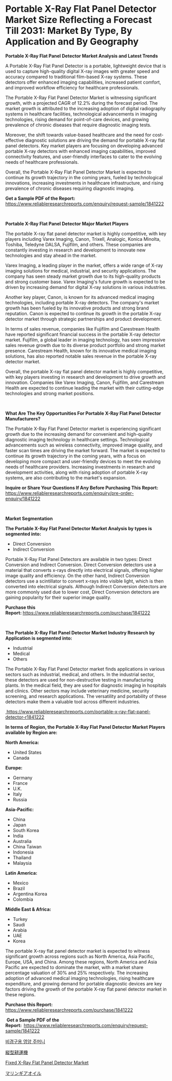 <p><h1>Portable X-Ray Flat Panel Detector Market Size Reflecting a Forecast Till 2031: Market By Type, By Application and By Geography</h1></p><p><strong>Portable X-Ray Flat Panel Detector Market Analysis and Latest Trends</strong></p>
<p><p>A Portable X-Ray Flat Panel Detector is a portable, lightweight device that is used to capture high-quality digital X-ray images with greater speed and accuracy compared to traditional film-based X-ray systems. These detectors offer enhanced imaging capabilities, increased patient comfort, and improved workflow efficiency for healthcare professionals.</p><p>The Portable X-Ray Flat Panel Detector Market is witnessing significant growth, with a projected CAGR of 12.2% during the forecast period. The market growth is attributed to the increasing adoption of digital radiography systems in healthcare facilities, technological advancements in imaging technologies, rising demand for point-of-care devices, and growing prevalence of chronic diseases that require diagnostic imaging tests.</p><p>Moreover, the shift towards value-based healthcare and the need for cost-effective diagnostic solutions are driving the demand for portable X-ray flat panel detectors. Key market players are focusing on developing advanced portable X-ray detectors with enhanced imaging capabilities, improved connectivity features, and user-friendly interfaces to cater to the evolving needs of healthcare professionals.</p><p>Overall, the Portable X-Ray Flat Panel Detector Market is expected to continue its growth trajectory in the coming years, fueled by technological innovations, increasing investments in healthcare infrastructure, and rising prevalence of chronic diseases requiring diagnostic imaging.</p></p>
<p><strong>Get a Sample PDF of the Report:&nbsp;</strong> <a href="https://www.reliableresearchreports.com/enquiry/request-sample/1841222">https://www.reliableresearchreports.com/enquiry/request-sample/1841222</a></p>
<p>&nbsp;</p>
<p><strong>Portable X-Ray Flat Panel Detector Major Market Players</strong></p>
<p><p>The portable X-ray flat panel detector market is highly competitive, with key players including Varex Imaging, Canon, Trixell, Analogic, Konica Minolta, Toshiba, Teledyne DALSA, Fujifilm, and others. These companies are constantly investing in research and development to innovate new technologies and stay ahead in the market.</p><p>Varex Imaging, a leading player in the market, offers a wide range of X-ray imaging solutions for medical, industrial, and security applications. The company has seen steady market growth due to its high-quality products and strong customer base. Varex Imaging's future growth is expected to be driven by increasing demand for digital X-ray solutions in various industries.</p><p>Another key player, Canon, is known for its advanced medical imaging technologies, including portable X-ray detectors. The company's market growth has been fueled by its innovative products and strong brand reputation. Canon is expected to continue its growth in the portable X-ray detector market through strategic partnerships and product development.</p><p>In terms of sales revenue, companies like Fujifilm and Carestream Health have reported significant financial success in the portable X-ray detector market. Fujifilm, a global leader in imaging technology, has seen impressive sales revenue growth due to its diverse product portfolio and strong market presence. Carestream Health, known for its innovative medical imaging solutions, has also reported notable sales revenue in the portable X-ray detector market.</p><p>Overall, the portable X-ray flat panel detector market is highly competitive, with key players investing in research and development to drive growth and innovation. Companies like Varex Imaging, Canon, Fujifilm, and Carestream Health are expected to continue leading the market with their cutting-edge technologies and strong market positions.</p></p>
<p>&nbsp;</p>
<p><strong>What Are The Key Opportunities For Portable X-Ray Flat Panel Detector Manufacturers?</strong></p>
<p><p>The Portable X-Ray Flat Panel Detector market is experiencing significant growth due to the increasing demand for convenient and high-quality diagnostic imaging technology in healthcare settings. Technological advancements such as wireless connectivity, improved image quality, and faster scan times are driving the market forward. The market is expected to continue its growth trajectory in the coming years, with a focus on developing more compact and user-friendly devices to meet the evolving needs of healthcare providers. Increasing investments in research and development activities, along with rising adoption of portable X-ray systems, are also contributing to the market's expansion.</p></p>
<p><strong>Inquire or Share Your Questions If Any Before Purchasing This Report:</strong> <a href="https://www.reliableresearchreports.com/enquiry/pre-order-enquiry/1841222">https://www.reliableresearchreports.com/enquiry/pre-order-enquiry/1841222</a></p>
<p>&nbsp;</p>
<p><strong>Market Segmentation</strong></p>
<p><strong>The Portable X-Ray Flat Panel Detector Market Analysis by types is segmented into:</strong></p>
<p><ul><li>Direct Conversion</li><li>Indirect Conversion</li></ul></p>
<p><p>Portable X-Ray Flat Panel Detectors are available in two types: Direct Conversion and Indirect Conversion. Direct Conversion detectors use a material that converts x-rays directly into electrical signals, offering higher image quality and efficiency. On the other hand, Indirect Conversion detectors use a scintillator to convert x-rays into visible light, which is then converted into electrical signals. Although Indirect Conversion detectors are more commonly used due to lower cost, Direct Conversion detectors are gaining popularity for their superior image quality.</p></p>
<p><strong>Purchase this Report:&nbsp;</strong><a href="https://www.reliableresearchreports.com/purchase/1841222">https://www.reliableresearchreports.com/purchase/1841222</a></p>
<p>&nbsp;</p>
<p><strong>The Portable X-Ray Flat Panel Detector Market Industry Research by Application is segmented into:</strong></p>
<p><ul><li>Industrial</li><li>Medical</li><li>Others</li></ul></p>
<p><p>The Portable X-Ray Flat Panel Detector market finds applications in various sectors such as industrial, medical, and others. In the industrial sector, these detectors are used for non-destructive testing in manufacturing plants. In the medical field, they are used for diagnostic imaging in hospitals and clinics. Other sectors may include veterinary medicine, security screening, and research applications. The versatility and portability of these detectors make them a valuable tool across different industries.</p></p>
<p><a href="https://www.reliableresearchreports.com/portable-x-ray-flat-panel-detector-r1841222">&nbsp;https://www.reliableresearchreports.com/portable-x-ray-flat-panel-detector-r1841222</a></p>
<p><strong>In terms of Region, the Portable X-Ray Flat Panel Detector Market Players available by Region are:</strong></p>
<p>
    <p> <strong> North America: </strong>
        <ul>
            <li>United States</li>
            <li>Canada</li>
        </ul>
        </p> 
    <p> <strong> Europe: </strong>
        <ul>
            <li>Germany</li>
            <li>France</li>
            <li>U.K.</li>
            <li>Italy</li>
            <li>Russia</li>
        </ul>
        </p> 
    <p> <strong> Asia-Pacific: </strong>
        <ul>
            <li>China</li>
            <li>Japan</li>
            <li>South Korea</li>
            <li>India</li>
            <li>Australia</li>
            <li>China Taiwan</li>
            <li>Indonesia</li>
            <li>Thailand</li>
            <li>Malaysia</li>
        </ul>
        </p> 
    <p> <strong> Latin America: </strong>
        <ul>
            <li>Mexico</li>
            <li>Brazil</li>
            <li>Argentina Korea</li>
            <li>Colombia</li>
        </ul>
        </p> 
    <p> <strong> Middle East & Africa: </strong>
        <ul>
            <li>Turkey</li>
            <li>Saudi</li>
            <li>Arabia</li>
            <li>UAE</li>
            <li>Korea</li>
        </ul>
    </p>
    </p>
<p><p>The portable X-ray flat panel detector market is expected to witness significant growth across regions such as North America, Asia Pacific, Europe, USA, and China. Among these regions, North America and Asia Pacific are expected to dominate the market, with a market share percentage valuation of 30% and 25% respectively. The increasing adoption of advanced medical imaging technologies, rising healthcare expenditure, and growing demand for portable diagnostic devices are key factors driving the growth of the portable X-ray flat panel detector market in these regions.</p></p>
<p><strong>Purchase this Report: </strong><a href="https://www.reliableresearchreports.com/purchase/1841222">https://www.reliableresearchreports.com/purchase/1841222</a></p>
<p>&nbsp;<strong>Get a Sample PDF of the Report:&nbsp;&nbsp;</strong><a href="https://www.reliableresearchreports.com/enquiry/request-sample/1841222">https://www.reliableresearchreports.com/enquiry/request-sample/1841222</a></p>
<p><strong></strong></p>
<p><p><a href="https://github.com/lzrvbyqzftro57/Market-Research-Report-List-1/blob/main/116101939112.md">비경구용 영양 주머니</a></p><p><a href="https://medium.com/@candiceveum_27405/%E5%9E%82%E7%9B%B4%E8%80%95%E9%81%8B%E6%A9%9F%E5%B8%82%E5%A0%B4%E8%AA%BF%E6%9F%BB%E3%83%AC%E3%83%9D%E3%83%BC%E3%83%88-%E3%81%9D%E3%81%AE%E6%AD%B4%E5%8F%B2%E3%81%8A%E3%82%88%E3%81%B32031%E5%B9%B4%E3%81%BE%E3%81%A7%E3%81%AE%E4%BA%88%E6%B8%AC-b4e7bdf0e1aa">縦型耕運機</a></p><p><a href="https://github.com/RoccoManning/Market-Research-Report-List-4/blob/main/fixed-x-ray-flat-panel-detector-market.md">Fixed X-Ray Flat Panel Detector Market</a></p><p><a href="https://github.com/oqxogxyvqe90775/Market-Research-Report-List-1/blob/main/157970142646.md">マリンギアオイル</a></p></p>